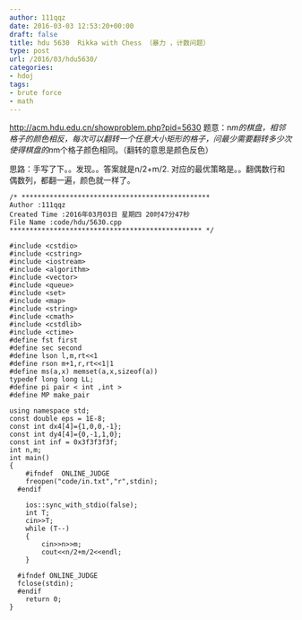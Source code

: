 ```yaml
---
author: 111qqz
date: 2016-03-03 12:53:20+00:00
draft: false
title: hdu 5630  Rikka with Chess （暴力 ，计数问题）
type: post
url: /2016/03/hdu5630/
categories:
- hdoj
tags:
- brute force
- math
---
```


http://acm.hdu.edu.cn/showproblem.php?pid=5630
题意：n*m的棋盘，相邻格子的颜色相反，每次可以翻转一个任意大小矩形的格子，问最少需要翻转多少次使得棋盘的n*m个格子颜色相同。（翻转的意思是颜色反色）

思路：手写了下。。发现。。答案就是n/2+m/2. 对应的最优策略是。。翻偶数行和偶数列，都翻一遍，颜色就一样了。

 

    
    /* ***********************************************
    Author :111qqz
    Created Time :2016年03月03日 星期四 20时47分47秒
    File Name :code/hdu/5630.cpp
    ************************************************ */
    
    #include <cstdio>
    #include <cstring>
    #include <iostream>
    #include <algorithm>
    #include <vector>
    #include <queue>
    #include <set>
    #include <map>
    #include <string>
    #include <cmath>
    #include <cstdlib>
    #include <ctime>
    #define fst first
    #define sec second
    #define lson l,m,rt<<1
    #define rson m+1,r,rt<<1|1
    #define ms(a,x) memset(a,x,sizeof(a))
    typedef long long LL;
    #define pi pair < int ,int >
    #define MP make_pair
    
    using namespace std;
    const double eps = 1E-8;
    const int dx4[4]={1,0,0,-1};
    const int dy4[4]={0,-1,1,0};
    const int inf = 0x3f3f3f3f;
    int n,m;
    int main()
    {
    	#ifndef  ONLINE_JUDGE 
    	freopen("code/in.txt","r",stdin);
      #endif
    
    	ios::sync_with_stdio(false);
    	int T;
    	cin>>T;
    	while (T--)
    	{
    	    cin>>n>>m;
    	    cout<<n/2+m/2<<endl;
    	}
    
      #ifndef ONLINE_JUDGE  
      fclose(stdin);
      #endif
        return 0;
    }
    






